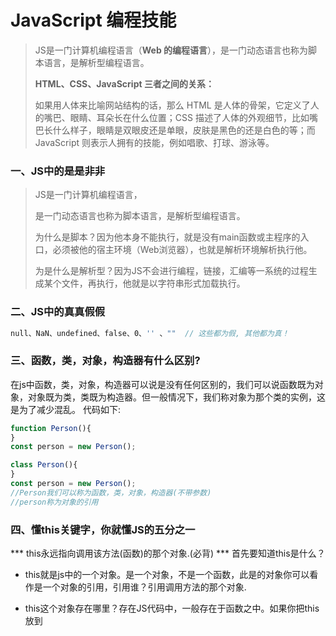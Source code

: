 # JavaScript 编程技能

> JS是一门计算机编程语言（**Web 的编程语言**），是一门动态语言也称为脚本语言，是解析型编程语言。
>
> **HTML、CSS、JavaScript 三者之间的关系：**
>
> 如果用人体来比喻网站结构的话，那么 HTML 是人体的骨架，它定义了人的嘴巴、眼睛、耳朵长在什么位置；CSS 描述了人体的外观细节，比如嘴巴长什么样子，眼睛是双眼皮还是单眼，皮肤是黑色的还是白色的等；而 JavaScript 则表示人拥有的技能，例如唱歌、打球、游泳等。



### 一、JS中的是是非非 

> JS是一门计算机编程语言，
>
> 是一门动态语言也称为脚本语言，是解析型编程语言。
>
> 为什么是脚本？因为他本身不能执行，就是没有main函数或主程序的入口，必须被他的宿主环境（Web浏览器），也就是解析环境解析执行他。
>
> 为是什么是解析型？因为JS不会进行编程，链接，汇编等一系统的过程生成某个文件，再执行，他就是以字符串形式加载执行。



### 二、JS中的真真假假

```js
null、NaN、undefined、false、0、'' 、""  // 这些都为假, 其他都为真！
```



### 三、函数，类，对象，构造器有什么区别? 

​	在js中函数，类，对象，构造器可以说是没有任何区别的，我们可以说函数既为对象，对象既为类，类既为构造器。但一般情况下，我们称对象为那个类的实例，这是为了减少混乱。 
代码如下:

```js
function Person(){ 
} 
const person = new Person(); 

class Person(){ 
} 
const person = new Person(); 
//Person我们可以称为函数，类，对象，构造器(不带参数) 
//person称为对象的引用 
```



###  四、懂this关键字，你就懂JS的五分之一

*** this永远指向调用该方法(函数)的那个对象.(必背)  ***
首先要知道this是什么？ 

* this就是js中的一个对象。是一个对象，不是一个函数，此是的对象你可以看作是一个对象的引用，引用谁？引用调用方法的那个对象. 

* this这个对象存在哪里？存在JS代码中，一般存在于函数之中。如果你把this放到<script>标签中，你可以试下window === this，打印什么?为什么？ 

  代码如下:

```js
function ready() {
    alert(this === window);
}
ready();

//此时打什么？true，为什么？

function Person() {
    this.name = '张三';
    alert(this === window);
}
new Person();

//此时打印什么？false, 为什么？
//把代码加长点.加一个var perso = 
const person = new Person(); 
```



全世界的人都知道person引用了new Person产生的那个对象。new Person创建的是一个JS实例对象，我们就可以绑定属性和方法. 
看下面这段代码:

```js
fn = function () {
}
fn.ready = function () {
    alert(this === fn);
} 
```


当调用fn.ready()的时候打印什么？true ,为什么？ 
十分奇怪，this现在等于一个函数了..为什么？ 



### 五、JS中静态方法和属性将助你一臂之力. 

> 什么是静态.顾名思意:就是不动了，JS中不动的方法是什么？就是不需要创建实例，直接可以通过类名调用方法，哪里都没有动。方法就调用了。不需要任何额外的代码。这只是片面之言。所谓静态:就是属于类的属于类本身的特征. 
> Js中类既为对象，何不能直接绑定属性和方法。当然可以. 
> 代码如下:

```js
fn = function () {
}
fn.name = '张三';
fn.getName = function () {
    return fn.name;
} 
```

这也行，但为什么还要new 的过程，全都这样绑定不就可以了吗？思考 



### 六、prototype和constructor的在JS框架中的影响 

* prototype为原型,是一个对象。 

* constructor为构造器,是一个函数 

* 到现在为止，你要分清楚，什么时候的对象为对象，什么时候的对象是一个函数.也难为JS解析器，能解析运行如此灵活的代码。 

* prototype可以说他是一个类的静态的属性，他指向这个对象的实例。换句话说prototype是一个对象。

* prototype指向的对象和我们new的对象有何区别？建立了一种等价桥梁关系，但不是同一个。当我们在函数prototype上绑定属性的时候，那么属性和值就绑定到了prototype对象上，并没有正真的绑定到那个对象上去。

* 当需要访问那个对象上的这个属性的时候，JS解析器，首先会去从对象本身上去找这个属性，然后再到原型对象上找。 

  

  代码如下:

```js
function Person() {

};
var person = new Person();
    person.name ='张三';
    Person.prototype.name ='李四';

alert(person.name);
delete person.name;
alert(person.name);

// constructor指向一个对象的构造器。(什么是构造器？自己去复习。), 由此可以看出他是一个对象级别的属性。也就是要使用constructor这个属性，必须需要一个对象。
// 那么prototype是一个对象有没有constructor属性？当然有，既然constructor是指构造器，那有没有一个prototype属性？当然有，以此类推, 下面这两段代码是正确的。
constructor.prototype.constructor.prototype.constructor...
prototype.constructor.prototype.constructor.prototype...
```



其实我也不知道到底可以连多长？感兴趣可以试一下。顺便告诉你用递归算法。 
在众多的JS代码中，当我们已知一个对象，要求他的构造器，或者已知一个构造器，求他的对象。应入门了。 



### 七、==和===将判断进行到底

***  ==和===神像形不象.不要去考虑，一眼就看出是做断判是否相等。 ***
有木有区别? 
==判断变量是否相等。 
===判断变量的值相等。 
以此类推:====用来干嘛的？？用来报错的.你懂的.这里只想告诉你，只有==和=== 
JS中变量是弱类型的，都懂。 
代码如下:

```js
var a = 3;
var b = '3';
alert(a == b); //true

// JS中变量的值是强类型的。你懂的.
var a = 3;
var b = '3';
alert(a === b); //false
```



都是var 类型的变量，但他们的值不一样，一个是整形，一个是字符串型. 
var类型和var类型相比，当然是true,整形和字符串型比，当然是false. 
==用来比较他们值是否一样。不会是计较值的类型，只要他们的变量是var类型就可以了。当然是这废话，难不成，你不还能声明第二种变量类型的变量？. 
===用来比较，会去判断他们的值是否为同一类型。如果不是，没有的比较。JS中变量的值是强类型的，有整形，字符串，数字，布尔等。



### 八、typeof和instanceof完成了判断未成的使命 

typeof用来判断基本数据类型 
instanceof 用来判断对象类型是否为某一个类型号 



### 九、5种继承让你如虎添翼.

1、对象冒充 
2、apply 
3、call 
4、prototype 
5、for循环方式 
用法：*** 永远只须记住，JS中的继承只是属性和方法的拷贝。***



### 十、DOM模型结构改变你的思想 

DOM是一种思想，一种将数据以树状结构数据的思想。

* 学习DOM只需要掌握任何一个节点都有一个父节点和0到多个子节点.任何一个节点都有一个页面上的标签表现形式和一个内存对应着一个标签对象.页面只是展示数据的地方，内存中才是DOM对象数据保存地方。

* 任何一个DOM对象只能有一个父节点对象。

* 父子关系可以随时改变。 

> 对象操作：查、增，修，删 
> 内容操作：innerHTML,innerText等 
> 事件操作：mouse,key 
> 样式操作：id、target、class 
> 属性操作：attribute 



### 十一、回调函数减少编写代码 

*** 什么是回调函数? ***

> 在JS中函数名是用来标识一个函数的。既我们可以传递给某个函数一个函数 名(函数名柄),然后由那个函数来自动调用我们的函数完成相关的处理。 
> 调用者与被调用者分开，我们不需要关心调用者，和被调用者。回调可用于通知机制，事件。 



### 十二、函数和arguments 

* 函数名就是函数的句柄，指针，函数名是唯一的，这也成就了JS中没有函数重载。只有函数覆盖。函数名才是唯一标识函数的。 
* 永远需牢访，JS中的函数调用就是在函数名后面加对括号() 
* 函数调用参数可有可无，无论什么情况下，参数都会保存在函数体中的arguments对象中，你可以直接使用他，他是一个对象，参数是以数组形式存放。 



### 十三、闭包(匿名函数)为开发开辟了捷径 

* 闭包是函数内调用函数外的参数，一般也可称为匿名函数，但两者有所不同。 
* 闭包的价值在于可以作为函数对象或者匿名函数，对于类型系统而言这就意味着不仅要表示数据还要表示代码。
* 支持闭包的多数语言都将函数作为第一级对象，就是说这些函数可以存储到变量中、作为参数传递给其他函数，最重要的是能够被函数动态地创建和返回. 
  匿名函数减少了变量名称的冲突，为没有权限作用域的JS提供了权限作用域。
* 当我们需要提供一个接口，但又不想让这个接口对象为全局变量就需要用匿名函数: 

```js
(function () {
    //局部代码，外部永远无法访问，除非你提供一个入口
})();

setInterval(function() {
	//局部代码，外部永远无法访问，除非你提供一个入口
}, 1000);
```



# 五段实用的js高级技巧
> 以下几个js技巧还是蛮实用的，前提是你没用使用别人的js框架，用原生创造效率为前提的代码. 



### 技巧一、【setTimeout】

应用案例:比如你想一个函数循环执行10次,怎么办?以前通常是先setInterval,然后clearInterval,技巧一就是克服这个问题 
代码如下:

```js 
(function () {
    var i = 0;
    function job() {
        console.log(i++);
        if (i < 10) {
            setTimeout(job, 1000);
        }
    }
    job();
})();
```

** 上面这个job函数就只会乖乖的执行10次.然后自动停止 **



### 技巧二、【高效的for循环 】

应用案例: 抛弃传统的循环方式 
代码如下:

```js
(function () {
    var arr = [];
    for (var i = arr.length; i--;) {
        doStuff();
    }
})(); 
```



+ 这个方式为什么高效? 
  - 1、少了一个参数l = arr.length; 
  - 2、for语句中间那个玩意少进行了一次计算,以前的话是for(i = 0; i < l; i++) // 这样的话中间的语句会先比较 i < l 然后比较出来的结果在跟true 或者false比较,自然多了次计算;



### 技巧三、【高效赋值 】

应用案例:抛弃传统的if判断赋值 
代码如下:

```js
var i = 1, ret;
ret = i !== 1 || true;
console.log(ret); 
```

以上代码会很神奇的告诉你ret会是true.高效吧不用if(i!==1)了在赋值了 



### 技巧四、【强悍的简短的attr 】

应用案例:setAttribute,getAttribute.这个方法不仅可以设置标准的属性,还可以设置任意属性,兼容好 
代码如下:

```js
function attr(elem, name, value) {
    var ret;
    if (value) {
        if (/msie [6-7]\.0/i.test(navigator.userAgent)) {
            ret = elem.getAttributeNode(name);
            if (!ret) { //ie6 7不合法的属性设置捕鸟,通过这里可以设置 
                ret = document.createAttribute(name);
                elem.setAttributeNode(ret);
            }
            ret.nodeValue = value + "";
        } else {
            elem.setAttribute(name, value);
        }
        return elem;
    } else { //ie6 7有得属性获取不鸟 
        ret = elem.getAttribute(name);
        fixIe = elem.getAttributeNode(name).nodeValue;
        ret = ret ? ret : fixIe ? fixIe : undefined;
        return ret;
    }
}

//以上方法如何测试呢 ?
attr(document.getElementById("test"), "classxx", "xx");
alert(attr(document.getElementById("test"), "classxx")); 
```



### 技巧五、【getElementsByClassName】 

应用案例 :以前js没什么框架的时候,大家都再模仿这个方法,看看今天我是怎么高效的模仿出它来.这也不愧是js初学者的经典代码 。
代码如下:

```js
(function () {
    var getElementsByClassName = function (cls, context) {
        var root = context || document;
        return document.querySelectorAll ? root.querySelectorAll("." + cls) : root.getElementsByClassName ?
            root.getElementsByClassName(cls) : help("*", cls, context);
    }
    var help = function (tagName, cls, context) {
        var root = context || document,
            ret = [], elems, i,
            rcls = new RegExp("^|\\s+" + cls + "\\s+|$");
        elems = root.getElementsByTagName(tagName || "*");
        for (i = elems.length; i--;) {
            if (rcls.test(elem[i].className)) {
                ret.push(elems[i]);
            }
        }
        return ret;
    }
})(); 
```







## Web浏览器回流 和 重绘的详解

![img](https://pics0.baidu.com/feed/9a504fc2d5628535b1839a989305c5cda6ef6319.png@f_auto?token=8d4a7c54394e3132271cc044ceb1b3b7)

#### 一、浏览器的回流

回流的另一种说法就是重排，它是一种非常明显的改变，它会重新的渲染HTML的渲染树。那为什么我们将重排叫做回流呢？那是因为浏览器的渲染模型是基于从上到下的“流式”模型，也就是我们所了解的文档流模型。当我们在浏览器中，改变页面的DOM或CSSDOM的时候，会触发文档流的联动更改。我们可以把文档流看做是一条河，想像一下，当我们往河里丢一块石头的时候，那么整条河中的每一滴水都会受到影响，都会重新排列，所以我们经常说回流，而不说重排。

> 根据以上信息，也就可以说明，当页面中的一个节点发生了变化时，浏览器就会对结构重新计算，页面会涉及重新布局，而根据重新布局，我们更以根据布局的范围来分为全局布局和局部布局。

**（一）全局布局**

全局布局指的从整个页面中根节点HTML开始 ，根据渲染树的节点信息将整个树都进行重新布局。能够触发全局布局的一些场景有如：更改整个浏览器的窗口大小、修改HTML的字体大小等。

**（二）局部布局**

局部布局指的是根据渲染树所变化的结果，只会对整个渲染树的部分或一个渲染对象来进行重新布局，但局部布局不会渲染整个结构。

总体来说，能够引起浏览器进行回流的一些变化有以下场景：

（1）、页面的初始加载

（2）、浏览器窗口更改大小

（3）、元素字体大小变化

（4）、元素内容变化

（5）、js删除或增加元素

（6）、功能性伪类触发

涉及到的一些代码有以下属性或方法：offsetTop、offsetLeft、offsetWidth、offsetHeight、scrollTop、scrollLeft、scrollWidth、scrollHeight、clientTop、clientLeft、clientWidth、clientHeight、getComputedStyle() 、currentStyle(）。



#### 二、浏览器的重绘

重绘是指的是HTML元素外观的改变而触发的浏览器重新绘制的行为，例如改变元素的vidibility、color等属性。浏览器会根据元素的新属性重新绘制，使元素呈现新的外观。重绘不会带来重新布局，所以不一定会产生回流。但是，如果触发回流的话就一定会涉及重绘。

> 根据重绘的特点，我们可以让经常需要变化的元素，脱离文档流。如采用position、transfrom、display这些可以脱离文档流的元素来进行元素的改变，因为它们可以让元素脱离文档流，所以它们的改变是不会触发重排的。
